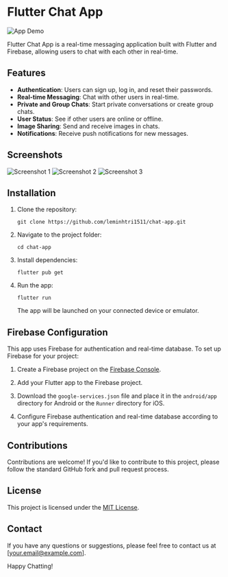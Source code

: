 

# Flutter Chat App

![App Demo](demo.gif)

Flutter Chat App is a real-time messaging application built with Flutter and Firebase, allowing users to chat with each other in real-time.

## Features

- **Authentication**: Users can sign up, log in, and reset their passwords.
- **Real-time Messaging**: Chat with other users in real-time.
- **Private and Group Chats**: Start private conversations or create group chats.
- **User Status**: See if other users are online or offline.
- **Image Sharing**: Send and receive images in chats.
- **Notifications**: Receive push notifications for new messages.

## Screenshots

![Screenshot 1](screenshots/screenshot1.png)
![Screenshot 2](screenshots/screenshot2.png)
![Screenshot 3](screenshots/screenshot3.png)

## Installation

1. Clone the repository:

   ```
   git clone https://github.com/leminhtri1511/chat-app.git
   ```

2. Navigate to the project folder:

   ```
   cd chat-app
   ```

3. Install dependencies:

   ```
   flutter pub get
   ```

4. Run the app:

   ```
   flutter run
   ```

   The app will be launched on your connected device or emulator.

## Firebase Configuration

This app uses Firebase for authentication and real-time database. To set up Firebase for your project:

1. Create a Firebase project on the [Firebase Console](https://console.firebase.google.com/).

2. Add your Flutter app to the Firebase project.

3. Download the `google-services.json` file and place it in the `android/app` directory for Android or the `Runner` directory for iOS.

4. Configure Firebase authentication and real-time database according to your app's requirements.

## Contributions

Contributions are welcome! If you'd like to contribute to this project, please follow the standard GitHub fork and pull request process.

## License

This project is licensed under the [MIT License](LICENSE).

## Contact

If you have any questions or suggestions, please feel free to contact us at [your.email@example.com].

Happy Chatting!
```

